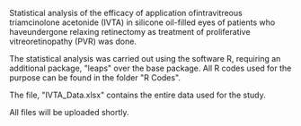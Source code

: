 Statistical  analysis  of  the  efficacy  of  application  ofintravitreous triamcinolone acetonide (IVTA) in silicone oil-filled eyes of patients who haveundergone relaxing retinectomy as treatment of proliferative vitreoretinopathy (PVR) was done.

The statistical analysis was carried out using the software R, requiring an additional package, "leaps" over the base package. All R codes used for the purpose can be found in the folder "R Codes".

The file, "IVTA_Data.xlsx" contains the entire data used for the study.

All files will be uploaded shortly.
